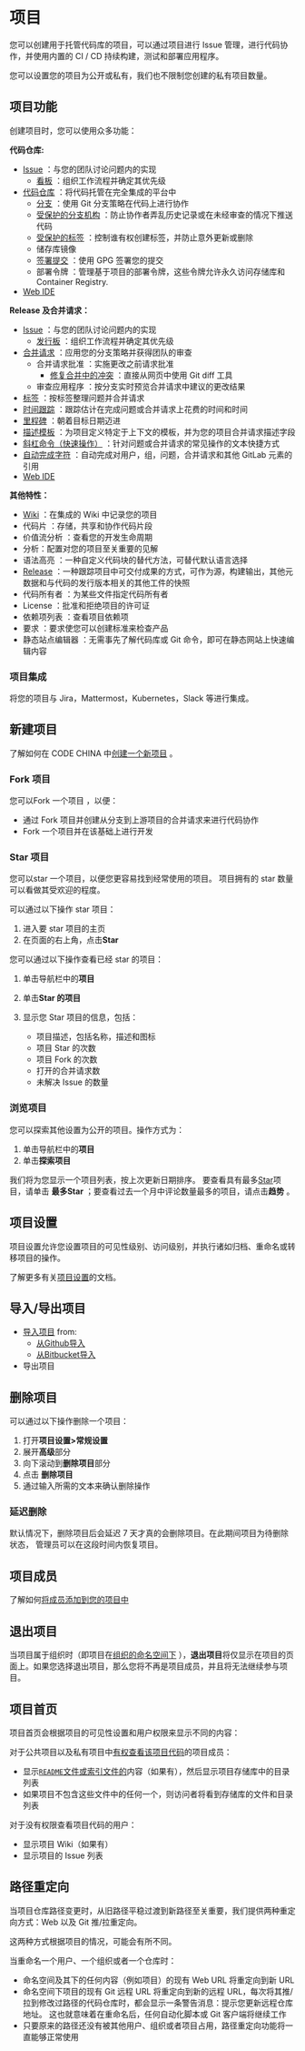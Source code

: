 # 项目[](#项目 "Permalink")

您可以创建用于托管代码库的项目，可以通过项目进行 Issue 管理，进行代码协作，并使用内置的  CI / CD 持续构建，测试和部署应用程序。

您可以设置您的项目为公开或私有，我们也不限制您创建的私有项目数量。

## 项目功能[](#projects-features "Permalink")

创建项目时，您可以使用众多功能：

**代码仓库:**

*   [Issue](/docs/user/project/issues) ：与您的团队讨论问题内的实现
    *   [看板](/docs/user/project/kanban) ：组织工作流程并确定其优先级
*   [代码仓库](/docs/user/project/repo) ：将代码托管在完全集成的平台中
    *   [分支](/docs/user/project/repo/branches) ：使用 Git 分支策略在代码上进行协作
    *   [受保护的分支机构](/docs/user/project/protected-branch) ：防止协作者弄乱历史记录或在未经审查的情况下推送代码
    *   [受保护的标签](/docs/user/project/protected-tag) ：控制谁有权创建标签，并防止意外更新或删除
    *   储存库镜像
    *   [签署提交](/docs/user/project/repo/gpg-sign) ：使用 GPG 签署您的提交
    *   部署令牌 ：管理基于项目的部署令牌，这些令牌允许永久访问存储库和 Container Registry.
*   [Web IDE](/docs/user/project/webide)

**Release 及合并请求：**

*   [Issue](/docs/user/project/issues) ：与您的团队讨论问题内的实现
    *   [发行板](/docs/user/project/kanban) ：组织工作流程并确定其优先级
*   [合并请求](/docs/user/project/merge-request) ：应用您的分支策略并获得团队的审查
    *   合并请求批准 ：实施更改之前请求批准
        *   [修复合并中的冲突](/docs/user/project/merge-request/resolve-conflicts) ：直接从网页中使用 Git diff 工具
    *   审查应用程序 ：按分支实时预览合并请求中建议的更改结果
*   [标签](/docs/user/project/label) ：按标签整理问题并合并请求
*   [时间跟踪](/docs/user/project/time-track) ：跟踪估计在完成问题或合并请求上花费的时间和时间
*   [里程碑](/docs/user/project/milestone) ：朝着目标日期迈进
*   [描述模板](/docs/user/project/description-template) ：为项目定义特定于上下文的模板，并为您的项目合并请求描述字段
*   [斜杠命令（快速操作）](/docs/user/project/quick-actions) ：针对问题或合并请求的常见操作的文本快捷方式
*   [自动完成字符](/docs/user/project/autofill) ：自动完成对用户，组，问题，合并请求和其他 GitLab 元素的引用
*   [Web IDE](/docs/user/project/webide)

**其他特性：**

*   [Wiki](/docs/user/project/wiki) ：在集成的 Wiki 中记录您的项目
*   代码片 ：存储，共享和协作代码片段
*   价值流分析 ：查看您的开发生命周期
*   分析：配置对您的项目至关重要的见解
*   语法高亮 ：一种自定义代码块的替代方法，可替代默认语言选择
*   [Release](/docs/user/project/releases) ：一种跟踪项目中可交付成果的方式，可作为源，构建输出，其他元数据和与代码的发行版本相关的其他工件的快照
*   代码所有者 ：为某些文件指定代码所有者
*   License ：批准和拒绝项目的许可证
*   依赖项列表 ：查看项目依赖项
*   要求 ：要求使您可以创建标准来检查产品
*   静态站点编辑器 ：无需事先了解代码库或 Git 命令，即可在静态网站上快速编辑内容

### 项目集成[](#项目集成 "Permalink")

将您的项目与 Jira，Mattermost，Kubernetes，Slack 等进行集成。

## 新建项目[](#新建项目 "Permalink")

了解如何在 CODE CHINA 中[创建一个新项目](/docs/basic/create-project) 。

### Fork 项目[](#fork项目 "Permalink")

您可以Fork 一个项目 ，以便：

*   通过 Fork 项目并创建从分支到上游项目的合并请求来进行代码协作
*   Fork 一个项目并在该基础上进行开发

### Star 项目[](#star项目 "Permalink")

您可以star 一个项目，以便您更容易找到经常使用的项目。 项目拥有的 star 数量可以看做其受欢迎的程度。

可以通过以下操作 star 项目：

1.  进入要 star 项目的主页
2.  在页面的右上角，点击**Star** 

您可以通过以下操作查看已经 star 的项目：

1.  单击导航栏中的**项目** 
2.  单击**Star 的项目**
3.  显示您 Star 项目的信息，包括：

    *   项目描述，包括名称，描述和图标
    *   项目 Star 的次数
    *   项目 Fork 的次数
    *   打开的合并请求数
    *   未解决 Issue 的数量

### 浏览项目[](#浏览项目 "Permalink")

您可以探索其他设置为公开的项目。操作方式为：

1.  单击导航栏中的**项目** 
2.  单击**探索项目**

我们将为您显示一个项目列表，按上次更新日期排序。 要查看具有最多[Star](#star-项目)项目，请单击 **最多Star** ；要查看过去一个月中评论数量最多的项目，请点击**趋势** 。

## 项目设置[](#项目设置 "Permalink")

项目设置允许您设置项目的可见性级别、访问级别，并执行诸如归档、重命名或转移项目的操作。

了解更多有关[项目设置](/docs/user/project/settings)的文档。

## 导入/导出项目[](#i导入导出项目 "Permalink")

*   [导入项目](/docs/user/project/import) from:
    *   [从Github导入](/docs/user/project/import/github)
    *   [从Bitbucket导入](/docs/user/project/import/by-url)
*   导出项目

## 删除项目[](#删除项目 "Permalink")

可以通过以下操作删除一个项目：

1.  打开**项目设置>常规设置** 
2.  展开**高级**部分
3.  向下滚动到**删除项目**部分
4.  点击 **删除项目**
5.  通过输入所需的文本来确认删除操作

### 延迟删除[](#延迟删除 "Permalink")

默认情况下，删除项目后会延迟 7 天才真的会删除项目。在此期间项目为待删除状态， 管理员可以在这段时间内恢复项目。


## 项目成员[](#项目成员 "Permalink")

了解如何[将成员添加到您的项目中](/docs/user/project/member) 

## 退出项目[](#退出项目 "Permalink")

当项目属于组织时（即项目在[组织的命名空间下](/docs/user/org#命名空间) ），**退出项目**将仅显示在项目的页面上。如果您选择退出项目，那么您将不再是项目成员，并且将无法继续参与项目。

## 项目首页[](#项目首页 "Permalink")

项目首页会根据项目的可见性设置和用户权限来显示不同的内容：

对于公共项目以及私有项目中[有权查看该项目代码](/docs/user/permissions#项目成员权限)的项目成员：

*   显示[`README`文件或索引文件的](/docs/user/project/repo#项目-readme-和-index-文件)内容（如果有），然后显示项目存储库中的目录列表
*   如果项目不包含这些文件中的任何一个，则访问者将看到存储库的文件和目录列表

对于没有权限查看项目代码的用户：

*   显示项目 Wiki（如果有）
*   显示项目的 Issue 列表

## 路径重定向[](#路径重定向 "Permalink")

当项目仓库路径变更时，从旧路径平稳过渡到新路径至关重要，我们提供两种重定向方式：Web 以及 Git 推/拉重定向。

这两种方式根据项目的情况，可能会有所不同。

当重命名一个用户、一个组织或者一个仓库时：

*   命名空间及其下的任何内容（例如项目）的现有 Web URL 将重定向到新 URL
*   命名空间下项目的现有 Git 远程 URL 将重定向到新的远程 URL，每次将其推/拉到修改过路径的代码仓库时，都会显示一条警告消息：提示您更新远程仓库地址。 这也就意味着在重命名后，任何自动化脚本或 Git 客户端将继续工作
*   只要原来的路径还没有被其他用户、组织或者项目占用，路径重定向功能将一直能够正常使用